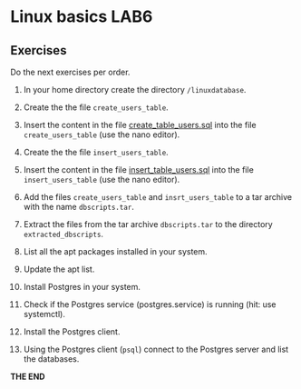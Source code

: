 # Linux basics LAB6

## Exercises

Do the next exercises per order.

1. In your home directory create the directory `/linuxdatabase`.


2. Create the the file `create_users_table`.


3. Insert the content in the file [create_table_users.sql](/files/create_table_users.sql) into the file `create_users_table` (use the nano editor).


4. Create the the file `insert_users_table`.


5. Insert the content in the file [insert_table_users.sql](/files/create_table_users.sql) into the file `insert_users_table` (use the nano editor).


6. Add the files `create_users_table` and `insrt_users_table` to a tar archive with the name `dbscripts.tar`. 


7. Extract the files from the tar archive `dbscripts.tar` to the directory `extracted_dbscripts`.


8. List all the apt packages installed in your system.


9. Update the apt list.


10. Install Postgres in your system.
	
	 
11. Check if the Postgres service (postgres.service) is running (hit: use systemctl).
	 
	
12. Install the Postgres client.


13. Using the Postgres client (`psql`) connect to the Postgres server and list the databases. 
	
	


**THE END**
